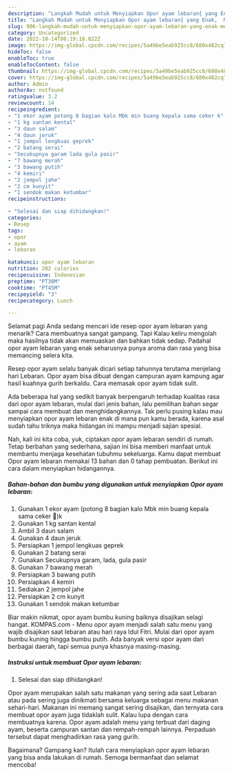 ```yaml
---
description: "Langkah Mudah untuk Menyiapkan Opor ayam lebaran{ yang Enak,  Menu Buat lebaran"
title: "Langkah Mudah untuk Menyiapkan Opor ayam lebaran{ yang Enak,  Menu Buat lebaran"
slug: 906-langkah-mudah-untuk-menyiapkan-opor-ayam-lebaran-yang-enak-menu-buat-lebaran
category: Uncategorized
date: 2022-10-14T06:19:18.022Z
image: https://img-global.cpcdn.com/recipes/5a49be5eab925cc8/680x482cq70/opor-ayam-lebaran-foto-resep-utama.jpg
hideToc: false
enableToc: true
enableTocContent: false
thumbnail: https://img-global.cpcdn.com/recipes/5a49be5eab925cc8/680x482cq70/opor-ayam-lebaran-foto-resep-utama.jpg
cover: https://img-global.cpcdn.com/recipes/5a49be5eab925cc8/680x482cq70/opor-ayam-lebaran-foto-resep-utama.jpg
author: Admin
authorAv: notfound
ratingvalue: 3.2
reviewcount: 14
recipeingredient:
- "1 ekor ayam potong 8 bagian kalo Mbk min buang kepala sama ceker k"
- "1 kg santan kental"
- "3 daun salam"
- "4 daun jeruk"
- "1 jempol lengkuas geprek"
- "2 batang serai"
- "Secukupnya garam lada gula pasir"
- "7 bawang merah"
- "3 bawang putih"
- "4 kemiri"
- "2 jempol jahe"
- "2 cm kunyit"
- "1 sendok makan ketumbar"
recipeinstructions:

- "Selesai dan siap dihidangkan!"
categories:
- Resep
tags:
- opor
- ayam
- lebaran

katakunci: opor ayam lebaran 
nutrition: 202 calories
recipecuisine: Indonesian
preptime: "PT30M"
cooktime: "PT45M"
recipeyield: "3"
recipecategory: Lunch

---
```



Selamat pagi Anda sedang mencari ide resep opor ayam lebaran yang menarik? Cara membuatnya sangat gampang. Tapi Kalau keliru mengolah maka hasilnya tidak akan memuaskan dan bahkan tidak sedap. Padahal opor ayam lebaran yang enak seharusnya punya aroma dan rasa yang bisa memancing selera kita.


Resep opor ayam selalu banyak dicari setiap tahunnya terutama menjelang hari Lebaran. Opor ayam bisa dibuat dengan campuran ayam kampung agar hasil kuahnya gurih berkaldu. Cara memasak opor ayam tidak sulit.

Ada beberapa hal yang sedikit banyak berpengaruh terhadap kualitas rasa dari opor ayam lebaran, mulai dari jenis bahan, lalu pemilihan bahan segar sampai cara membuat dan menghidangkannya. Tak perlu pusing kalau mau menyiapkan opor ayam lebaran enak di mana pun kamu berada, karena asal sudah tahu triknya maka hidangan ini mampu menjadi sajian spesial.


Nah, kali ini kita coba, yuk, ciptakan opor ayam lebaran sendiri di rumah. Tetap berbahan yang sederhana, sajian ini bisa memberi manfaat untuk membantu menjaga kesehatan tubuhmu sekeluarga. Kamu dapat membuat Opor ayam lebaran memakai 13 bahan dan 0 tahap pembuatan. Berikut ini cara dalam menyiapkan hidangannya.

<!--inarticleads1-->

##### Bahan-bahan dan bumbu yang digunakan untuk menyiapkan Opor ayam lebaran:

1. Gunakan 1 ekor ayam (potong 8 bagian kalo Mbk min buang kepala sama ceker 🤣)k
1. Gunakan 1 kg santan kental
1. Ambil 3 daun salam
1. Gunakan 4 daun jeruk
1. Persiapkan 1 jempol lengkuas geprek
1. Gunakan 2 batang serai
1. Gunakan Secukupnya garam, lada, gula pasir
1. Gunakan 7 bawang merah
1. Persiapkan 3 bawang putih
1. Persiapkan 4 kemiri
1. Sediakan 2 jempol jahe
1. Persiapkan 2 cm kunyit
1. Gunakan 1 sendok makan ketumbar


Biar makin nikmat, opor ayam bumbu kuning baiknya disajikan selagi hangat. KOMPAS.com - Menu opor ayam menjadi salah satu menu yang wajib disajikan saat lebaran atau hari raya Idul Fitri. Mulai dari opor ayam bumbu kuning hingga bumbu putih. Ada banyak versi opor ayam dari berbagai daerah, tapi semua punya khasnya masing-masing. 

<!--inarticleads2-->

##### Instruksi untuk membuat Opor ayam lebaran:


1. Selesai dan siap dihidangkan!

Opor ayam merupakan salah satu makanan yang sering ada saat Lebaran atau pada sering juga dinikmati bersama keluarga sebagai menu makanan sehari-hari. Makanan ini memang sangat sering disajikan, dan ternyata cara membuat opor ayam juga tidaklah sulit. Kalau lupa dengan cara membuatnya karena. Opor ayam adalah menu yang terbuat dari daging ayam, beserta campuran santan dan rempah-rempah lainnya. Perpaduan tersebut dapat menghadirkan rasa yang gurih. 

Bagaimana? Gampang kan? Itulah cara menyiapkan opor ayam lebaran yang bisa anda lakukan di rumah. Semoga bermanfaat dan selamat mencoba!
